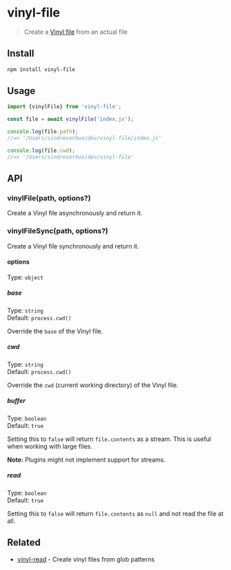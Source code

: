 # vinyl-file

> Create a [Vinyl file](https://github.com/gulpjs/vinyl) from an actual file

## Install

```sh
npm install vinyl-file
```

## Usage

```js
import {vinylFile} from 'vinyl-file';

const file = await vinylFile('index.js');

console.log(file.path);
//=> '/Users/sindresorhus/dev/vinyl-file/index.js'

console.log(file.cwd);
//=> '/Users/sindresorhus/dev/vinyl-file'
```

## API

### vinylFile(path, options?)

Create a Vinyl file asynchronously and return it.

### vinylFileSync(path, options?)

Create a Vinyl file synchronously and return it.

#### options

Type: `object`

##### base

Type: `string`\
Default: `process.cwd()`

Override the `base` of the Vinyl file.

##### cwd

Type: `string`\
Default: `process.cwd()`

Override the `cwd` (current working directory) of the Vinyl file.

##### buffer

Type: `boolean`\
Default: `true`

Setting this to `false` will return `file.contents` as a stream. This is useful when working with large files.

**Note:** Plugins might not implement support for streams.

##### read

Type: `boolean`\
Default: `true`

Setting this to `false` will return `file.contents` as `null` and not read the file at all.

## Related

- [vinyl-read](https://github.com/SamVerschueren/vinyl-read) - Create vinyl files from glob patterns
